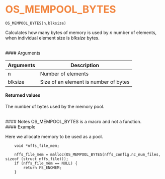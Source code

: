 ## <font color="#F2853F" style="font-size:24pt">OS_MEMPOOL_BYTES</font>

```no-highlight
OS_MEMPOOL_BYTES(n,blksize)
```

Calculates how many bytes of memory is used by *n* number of elements, when individual element size is *blksize* bytes.

<br>
#### Arguments

| Arguments | Description |
|-----------|-------------|
| n |  Number of elements  |
| blksize |  Size of an element is number of bytes  |

#### Returned values
The number of bytes used by the memory pool.

<br>
#### Notes
OS_MEMPOOL_BYTES is a macro and not a function.

<br>
#### Example

Here we allocate memory to be used as a pool.

```no-highlight
    void *nffs_file_mem;

    nffs_file_mem = malloc(OS_MEMPOOL_BYTES(nffs_config.nc_num_files, sizeof (struct nffs_file)));
    if (nffs_file_mem == NULL) {
        return FS_ENOMEM;
    }
```


